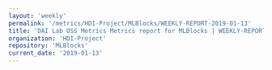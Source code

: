 ```yaml
---
layout: 'weekly'
permalink: '/metrics/HDI-Project/MLBlocks/WEEKLY-REPORT-2019-01-13'
title: 'DAI Lab OSS Metrics Metrics report for MLBlocks | WEEKLY-REPORT-2019-01-13'
organization: 'HDI-Project'
repository: 'MLBlocks'
current_date: '2019-01-13'
---
```

